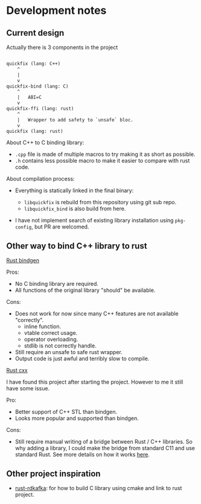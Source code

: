 # Development notes

## Current design

Actually there is 3 components in the project

```txt

quickfix (lang: C++)
    ^
    |
    v
quickfix-bind (lang: C)
    ^
    |   ABI=C
    v
quickfix-ffi (lang: rust)
    ^
    |   Wrapper to add safety to `unsafe` bloc.
    v
quickfix (lang: rust)

```

About C++ to C binding library:

- `.cpp` file is made of multiple macros to try making it as short as possible.
- `.h` contains less possible macro to make it easier to compare with rust code.

About compilation process:

- Everything is statically linked in the final binary:

  - `libquickfix` is rebuild from this repository using git sub repo.
  - `libquickfix_bind` is also build from here.

- I have not implement search of existing library installation using `pkg-config`, but PR are welcomed.

## Other way to bind C++ library to rust

[Rust bindgen](https://github.com/rust-lang/rust-bindgen)

Pros:

- No C binding library are required.
- All functions of the original library "should" be available.

Cons:

- Does not work for now since many C++ features are not available "correctly".
  - inline function.
  - vtable correct usage.
  - operator overloading.
  - stdlib is not correctly handle.
- Still require an unsafe to safe rust wrapper.
- Output code is just awful and terribly slow to compile.

[Rust cxx](https://github.com/dtolnay/cxx)

I have found this project after starting the project.
However to me it still have some issue.

Pro:

- Better support of C++ STL than bindgen.
- Looks more popular and supported than bindgen.

Cons:

- Still require manual writing of a bridge between Rust / C++ libraries.
  So why adding a library, I could make the bridge from standard C11 and use standard Rust.
  See more details on how it works [here](https://cxx.rs/).

## Other project inspiration

- [rust-rdkafka](https://github.com/fede1024/rust-rdkafka): for how to build C library using cmake and link to rust project.

